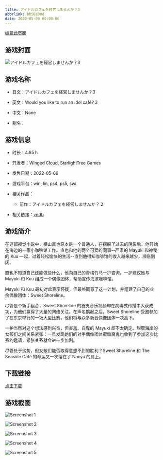 ```yaml
---
title: アイドルカフェを経営しませんか？3
abbrlink: bb58e00d
date: 2022-05-09 00:00:00
---
```

[编辑此页面](https://github.com/ACG-3/ADV3-source/blob/main/source/_posts/%E3%82%A2%E3%82%A4%E3%83%89%E3%83%AB%E3%82%AB%E3%83%95%E3%82%A7%E3%82%92%E7%B5%8C%E5%96%B6%E3%81%97%E3%81%BE%E3%81%9B%E3%82%93%E3%81%8B%EF%BC%9F3.md)

## 游戏封面

![アイドルカフェを経営しませんか？3](https://pan.timero.xyz/d/onedrive/img_lib_001/%E3%82%A2%E3%82%A4%E3%83%89%E3%83%AB%E3%82%AB%E3%83%95%E3%82%A7%E3%82%92%E7%B5%8C%E5%96%B6%E3%81%97%E3%81%BE%E3%81%9B%E3%82%93%E3%81%8B%EF%BC%9F3_cover.avif)


## 游戏名称

- 日文：アイドルカフェを経営しませんか？3
- 英文：Would you like to run an idol café? 3
- 中文：None

- 别名：


## 游戏信息

- 时长：4.95 h
- 开发者：Winged Cloud, StarlightTree Games
- 发售日期：2022-05-09
- 游戏平台：win, lin, ps4, ps5, swi
- 相关作品：
   - 前作：アイドルカフェを経営しませんか？２

- 相关链接：[vndb](https://vndb.org/v33577)


## 游戏简介

在这部视觉小说中，横山直也原本是一个普通人，在摆脱了过去的阴影后，他开始在海边的一家小咖啡馆工作。直也和他的两个可爱的同事--严肃的 Mayuki 和神秘的 Kuu 一起，过着轻松愉快的生活--直到他得知咖啡馆的收入越来越少，濒临倒闭。

直也不知道自己还能做些什么，他向自己的青梅竹马一护咨询，一护建议她与 Mayuki 和 Kuu 组成一个偶像团体，帮助宣传海滨咖啡馆。

Mayuki 和 Kuu 最初对此表示怀疑，但最终同意了这一计划，并组建了自己的业余偶像团体：Sweet Shoreline。

尽管是个新手组合，Sweet Shoreline 的首支音乐视频却在病毒式传播中大获成功，为他们赢得了大量的网络关注。在声名鹊起之后，Sweet Shoreline 受邀参加了在东京举行的一场大型比赛，他们将与众多新晋偶像团体一决高下。

一护当然对这个想法感到兴奋，但害羞、自卑的 Mayuki 却不太确定。甜蜜海岸的女孩们之间关系紧张：一旦发现她们的对手偶像团体蜜糖魔鬼也收到了参加这次比赛的邀请，紧张关系就会进一步加剧。

尽管处于劣势，但女孩们能否取得意想不到的胜利？Sweet Shoreline 和 The Seaside Café 的命运又一次落在了 Naoya 的肩上。




## 下载链接

[点击下载](https://pan.timero.xyz/onedrive/adv_lib_001/%E3%82%A2%E3%82%A4%E3%83%89%E3%83%AB%E3%82%AB%E3%83%95%E3%82%A7%E3%82%92%E7%B5%8C%E5%96%B6%E3%81%97%E3%81%BE%E3%81%9B%E3%82%93%E3%81%8B%EF%BC%9F3)


## 游戏截图


![Screenshot 1](https://pan.timero.xyz/d/onedrive/img_lib_001/%E3%82%A2%E3%82%A4%E3%83%89%E3%83%AB%E3%82%AB%E3%83%95%E3%82%A7%E3%82%92%E7%B5%8C%E5%96%B6%E3%81%97%E3%81%BE%E3%81%9B%E3%82%93%E3%81%8B%EF%BC%9F3_Screenshot_1.avif)

![Screenshot 2](https://pan.timero.xyz/d/onedrive/img_lib_001/%E3%82%A2%E3%82%A4%E3%83%89%E3%83%AB%E3%82%AB%E3%83%95%E3%82%A7%E3%82%92%E7%B5%8C%E5%96%B6%E3%81%97%E3%81%BE%E3%81%9B%E3%82%93%E3%81%8B%EF%BC%9F3_Screenshot_2.avif)

![Screenshot 3](https://pan.timero.xyz/d/onedrive/img_lib_001/%E3%82%A2%E3%82%A4%E3%83%89%E3%83%AB%E3%82%AB%E3%83%95%E3%82%A7%E3%82%92%E7%B5%8C%E5%96%B6%E3%81%97%E3%81%BE%E3%81%9B%E3%82%93%E3%81%8B%EF%BC%9F3_Screenshot_3.avif)

![Screenshot 4](https://pan.timero.xyz/d/onedrive/img_lib_001/%E3%82%A2%E3%82%A4%E3%83%89%E3%83%AB%E3%82%AB%E3%83%95%E3%82%A7%E3%82%92%E7%B5%8C%E5%96%B6%E3%81%97%E3%81%BE%E3%81%9B%E3%82%93%E3%81%8B%EF%BC%9F3_Screenshot_4.avif)

![Screenshot 5](https://pan.timero.xyz/d/onedrive/img_lib_001/%E3%82%A2%E3%82%A4%E3%83%89%E3%83%AB%E3%82%AB%E3%83%95%E3%82%A7%E3%82%92%E7%B5%8C%E5%96%B6%E3%81%97%E3%81%BE%E3%81%9B%E3%82%93%E3%81%8B%EF%BC%9F3_Screenshot_5.avif)

